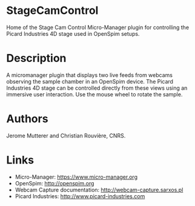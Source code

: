 # StageCamControl
Home of the Stage Cam Control Micro-Manager plugin for controlling the Picard Industries 4D stage used in OpenSpim setups.

Description
===========
A micromanager plugin that displays two live feeds from webcams observing the sample chamber in an OpenSpim device. The Picard Industries 4D stage can be controlled directly from these views using an immersive user interaction. Use the mouse wheel to rotate the sample.

Authors
=======
Jerome Mutterer and Christian Rouvière, CNRS.
 
Links
=====
* Micro-Manager: https://www.micro-manager.org
* OpenSpim: http://openspim.org
* Webcam Capture documentation: http://webcam-capture.sarxos.pl
* Picard Industries: http://www.picard-industries.com 


